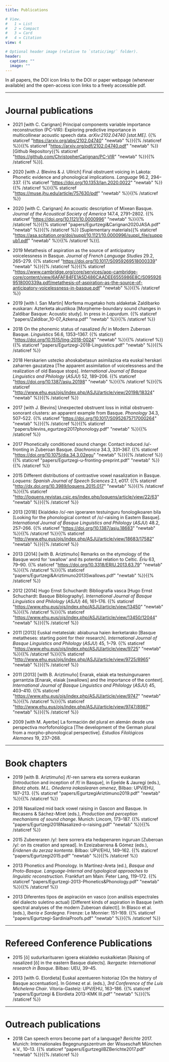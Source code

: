 ```yaml
---
title: Publications

# View.
#   1 = List
#   2 = Compact
#   3 = Card
#   4 = Citation
view: 4

# Optional header image (relative to `static/img/` folder).
header:
  caption: ""
  image: ""
---
```


In all papers, the DOI icon <i class = "ai ai-doi ai-lg"></i> links to the DOI or paper webpage (whenever available) and the open-access icon <i class = "ai ai-open-access ai-lg"></i> links to a freely accessible pdf.

--------------------------------------------------

Journal publications
==============

  * 2021 [with C. Carignan] Principal components variable importance reconstruction (PC-VIR): Exploring predictive importance in multicollinear acoustic speech data. _arXiv:2102.04740 [stat.ME]_. {{% staticref "https://arxiv.org/abs/2102.04740" "newtab" %}}<i class = "ai ai-arxiv ai-lg"></i>{{% /staticref %}}{{% staticref "https://arxiv.org/pdf/2102.04740.pdf" "newtab" %}} [Github Repository{{% staticref "https://github.com/ChristopherCarignan/PC-VIR" "newtab" %}}<i class = "ai ai-open-access ai-lg"></i>{{% /staticref %}}].

  * 2020 [with J. Blevins & J. Ullrich] Final obstruent voicing in Lakota: Phonetic evidence and phonological implications. _Language_ 96.2, 294–337. {{% staticref "https://doi.org/10.1353/lan.2020.0022" "newtab" %}}<i class = "ai ai-doi ai-lg"></i>{{% /staticref %}}{{% staticref "https://muse.jhu.edu/article/757630/pdf" "newtab" %}}<i class = "ai ai-open-access ai-lg"></i>{{% /staticref %}}

  * 2020 [with C. Carignan] An acoustic description of Mixean Basque. _Journal of the Acoustical Society of America_ 147.4, 2791–2802. {{% staticref "https://doi.org/10.1121/10.0000996" "newtab" %}}<i class = "ai ai-doi ai-lg"></i>{{% /staticref %}}{{% staticref "papers/Egurtzegi&Carignan2020JASA.pdf" "newtab" %}}<i class = "ai ai-open-access ai-lg"></i>{{% /staticref %}} [Suplementary materials{{% staticref "https://asa.scitation.org/doi/suppl/10.1121/10.0000996/suppl_file/supppub1.pdf" "newtab" %}}<i class = "ai ai-open-access ai-lg"></i>{{% /staticref %}}].

  * 2019 Metathesis of aspiration as the source of anticipatory voicelessness in Basque. _Journal of French Language Studies_ 29.2, 265–279. {{% staticref "https://doi.org/10.1017/S0959269518000339" "newtab" %}}<i class = "ai ai-doi ai-lg"></i>{{% /staticref %}}{{% staticref "https://www.cambridge.org/core/services/aop-cambridge-core/content/view/6AFAF84FE1A5D486CAADEE6555986E8C/S0959269518000339a.pdf/metathesis-of-aspiration-as-the-source-of-anticipatory-voicelessness-in-basque.pdf" "newtab" %}}<i class = "ai ai-open-access ai-lg"></i>{{% /staticref %}}

  * 2019 [with I. San Martin] Morfema mugetako hots aldaketak Zaldibarko euskaran: Azterketa akustikoa [Morpheme-boundary sound changes in Zaldibar Basque: Acoustic study]. In press in _Lapurdum_. {{% staticref "papers/Zaldibar_10-07_Azkena.pdf" "newtab" %}}<i class = "ai ai-open-access ai-lg"></i>{{% /staticref %}}

  * 2018 On the phonemic status of nasalized /h̃/ in Modern Zuberoan Basque. _Linguistics_ 56.6, 1353–1367. {{% staticref "https://doi.org/10.1515/ling-2018-0024" "newtab" %}}<i class = "ai ai-doi ai-lg"></i>{{% /staticref %}}{{% staticref "papers/Egurtzegi-2018-Linguistics.pdf" "newtab" %}}<i class = "ai ai-open-access ai-lg"></i>{{% /staticref %}}

  * 2018 Herskarien ustezko ahoskabetasun asimilazioa eta euskal herskari zaharren gauzatzea [The apparent assimilation of voicelessness and the realization of old Basque stops]. _International Journal of Basque Linguistics and Philology_ (_ASJU_) 52, 189–206. {{% staticref "https://doi.org/10.1387/asju.20198" "newtab" %}}<i class = "ai ai-doi ai-lg"></i>{{% /staticref %}}{{% staticref "http://www.ehu.eus/ojs/index.php/ASJU/article/view/20198/18324" "newtab" %}}<i class = "ai ai-open-access ai-lg"></i>{{% /staticref %}}

  * 2017 [with J. Blevins] Unexpected obstruent loss in initial obstruent-sonorant clusters: an apparent example from Basque. _Phonology_ 34.3, 507–522. {{% staticref "https://doi.org/10.1017/S0952675717000264" "newtab" %}}<i class = "ai ai-doi ai-lg"></i>{{% /staticref %}}{{% staticref "papers/blevins_egurtzegi2017phonology.pdf" "newtab" %}}<i class = "ai ai-open-access ai-lg"></i>{{% /staticref %}}

  * 2017 Phonetically conditioned sound change: Contact induced /u/-fronting in Zuberoan Basque. _Diachronica_ 34.3, 331–367. {{% staticref "https://doi.org/10.1075/dia.34.3.02egu" "newtab" %}}<i class = "ai ai-doi ai-lg"></i>{{% /staticref %}}{{% staticref "papers/Egurtzegi-u-fronting-preprint.pdf" "newtab" %}}<i class = "ai ai-open-access ai-lg"></i>{{% /staticref %}}

  * 2015 Different distributions of contrastive vowel nasalization in Basque. _Loquens: Spanish Journal of Speech Sciences_ 2.1, e017. {{% staticref "http://dx.doi.org/10.3989/loquens.2015.017" "newtab" %}}<i class = "ai ai-doi ai-lg"></i>{{% /staticref %}}{{% staticref "http://loquens.revistas.csic.es/index.php/loquens/article/view/22/63" "newtab" %}}<i class = "ai ai-open-access ai-lg"></i>{{% /staticref %}}

  * 2013 [2018] Ekialdeko /o/-ren igoeraren testuinguru fonologikoaren bila [Looking for the phonological context of /o/-raising in Eastern Basque]. _International Journal of Basque Linguistics and Philology_ (_ASJU_) 48.2, 257–266. {{% staticref "https://doi.org/10.1387/asju.18683" "newtab" %}}<i class = "ai ai-doi ai-lg"></i>{{% /staticref %}}{{% staticref "http://www.ehu.eus/ojs/index.php/ASJU/article/view/18683/17582" "newtab" %}}<i class = "ai ai-open-access ai-lg"></i>{{% /staticref %}}

  * 2013 [2014] [with B. Ariztimuño] Remarks on the etymology of the Basque word for 'swallow' and its potential relation to Celtic. _Ériu_ 63, 79–90. {{% staticref "https://doi.org/10.3318/ERIU.2013.63.79" "newtab" %}}<i class = "ai ai-doi ai-lg"></i>{{% /staticref %}}{{% staticref "papers/Egurtzegi&Ariztimuno2013Swallows.pdf" "newtab" %}}<i class = "ai ai-open-access ai-lg"></i>{{% /staticref %}}


  * 2012 [2014] Hugo Ernst Schuchardt: Bibliografía vasca [Hugo Ernst Schuchardt: Basque Bibliography]. _International Journal of Basque Linguistics and Philology_ (_ASJU_) 46, 161–176. {{% staticref "https://www.ehu.eus/ojs/index.php/ASJU/article/view/13450" "newtab" %}}<i class = "ai ai-doi ai-lg"></i>{{% /staticref %}}{{% staticref "https://www.ehu.eus/ojs/index.php/ASJU/article/view/13450/12044" "newtab" %}}<i class = "ai ai-open-access ai-lg"></i>{{% /staticref %}}

  * 2011 [2013] Euskal metatesiak: abiaburua haien ikerketarako [Basque metatheses: starting point for their research]. _International Journal of Basque Linguistics and Philology_ (_ASJU_) 45, 1–79. {{% staticref "https://www.ehu.eus/ojs/index.php/ASJU/article/view/9725" "newtab" %}}<i class = "ai ai-doi ai-lg"></i>{{% /staticref %}}{{% staticref "http://www.ehu.eus/ojs/index.php/ASJU/article/view/9725/8965" "newtab" %}}<i class = "ai ai-open-access ai-lg"></i>{{% /staticref %}}

  * 2011 [2013] [with B. Ariztimuño] Enarak, elaiak eta testuinguruaren garrantzia [Enarak, elaiak [swallows] and the importance of the context]. _International Journal of Basque Linguistics and Philology_ (_ASJU_) 45, 403–410. {{% staticref "https://www.ehu.eus/ojs/index.php/ASJU/article/view/9747" "newtab" %}}<i class = "ai ai-doi ai-lg"></i>{{% /staticref %}}{{% staticref "http://www.ehu.eus/ojs/index.php/ASJU/article/view/9747/8987" "newtab" %}}<i class = "ai ai-open-access ai-lg"></i>{{% /staticref %}}

  * 2009 [with M. Ayerbe] La formación del plural en alemán desde una perspectiva morfofonológica [The development of the German plural from a morpho-phonological perspective]. _Estudios Filológicos Alemanes_ 19, 237–268.


--------------------------------------------------

Book chapters
==============
  * 2019 [with B. Ariztimuño] /f/-ren sarrera eta sorrera euskaran [Introduction and inception of /f/ in Basque], in Epelde & Jauregi (eds.), _Bihotz ahots. M.L. Oñederra irakaslearen omenez_, Bilbao: UPV/EHU, 197–213. {{% staticref "papers/EgurtzegiAriztimuno2019.pdf" "newtab" %}}<i class = "ai ai-open-access ai-lg"></i>{{% /staticref %}}

  * 2018 Nasalized mid back vowel raising in Gascon and Basque. In Recasens & Sáchez-Miret (eds.), _Production and perception mechanisms of sound change_. Munich: Lincom, 173–187. {{% staticref "papers/Egurtzegi2018Nasalized-o-raising.pdf" "newtab" %}}<i class = "ai ai-open-access ai-lg"></i>{{% /staticref %}}

  * 2015 Zubereraren /y/: bere sorrera eta hedapenaren inguruan [Zuberoan /y/: on its creation and spread]. In Ezeizabarrena & Gómez (eds.), _Eridenen du zerzaz kontenta_. Bilbao: UPV/EHU, 149–162. {{% staticref "papers/Egurtzegi2015.pdf" "newtab" %}}<i class = "ai ai-open-access ai-lg"></i>{{% /staticref %}}

  * 2013 Phonetics and Phonology. In Martínez-Areta (ed.), _Basque and Proto-Basque. Language-Internal and typological approaches to linguistic reconstruction_. Frankfurt am Main: Peter Lang, 119–172. {{% staticref "papers/Egurtzegi-2013-Phonetics&Phonology.pdf" "newtab" %}}<i class = "ai ai-open-access ai-lg"></i>{{% /staticref %}}

  * 2013 Diferentes tipos de aspiración en vasco (con análisis espectrales del dialecto suletino actual) [Different kinds of aspiration in Basque (with spectral analyses of the modern Zuberoan dialect)]. In Blasco et al. (eds.), _Iberia e Sardegna_. Firenze: Le Monnier: 151–169. {{% staticref "papers/Egurtzegi-SardiniaProofs.pdf" "newtab" %}}<i class = "ai ai-open-access ai-lg"></i>{{% /staticref %}}

--------------------------------------------------

Refereed Conference Publications
==============

  * 2015 [õ] sudurkarituaren igoera ekialdeko euskalkietan [Raising of nasalized [õ] in the eastern Basque dialects]. _Ikergazte: International research in Basque_. Bilbao: UEU, 39–45.

  * 2013 [with G. Elordieta] Euskal azentueren historiaz [On the history of Basque accentuation]. In Gómez et al. (eds.), _3rd Conference of the Luis Michelena Chair_. Vitoria-Gasteiz: UPV/EHU, 163–186. {{% staticref "papers/Egurtzegi & Elordieta 2013-KMK III.pdf" "newtab" %}}<i class = "ai ai-open-access ai-lg"></i>{{% /staticref %}}


--------------------------------------------------

Outreach publications
==============

  * 2018 Can speech errors become part of a language? _Berichte_ 2017. Munich: Internationales Begegnungszentrum der Wisseschaft München e.V., 10–13. {{% staticref "papers/EgurtzegiIBZBerichte2017.pdf" "newtab" %}}<i class = "ai ai-open-access ai-lg"></i>{{% /staticref %}}
